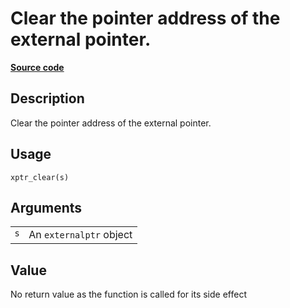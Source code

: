 

# Clear the pointer address of the external pointer.

[**Source code**](https://github.com/eddelbuettel/xptr//tree/master/R/#L)

## Description

Clear the pointer address of the external pointer.

## Usage

<pre><code class='language-R'>xptr_clear(s)
</code></pre>

## Arguments

<table role="presentation">
<tr>
<td style="white-space: nowrap; font-family: monospace; vertical-align: top">
<code id="s">s</code>
</td>
<td>
An <code>externalptr</code> object
</td>
</tr>
</table>

## Value

No return value as the function is called for its side effect
